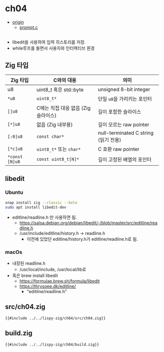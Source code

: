 # ch04

- [origin](https://www.buildyourownlisp.com/chapter4_interactive_prompt)
  - [prompt.c](https://github.com/orangeduck/BuildYourOwnLisp/blob/master/src/prompt.c)

##

- libedit을 사용하여 입력 히스토리를 저장.
- while루프를 돌면서 사용자와 인터렉티브 환경


## Zig 타입

| Zig 타입       | C와의 대응                          | 의미                                 |
| -------------- | ----------------------------------- | ------------------------------------ |
| u8             | uint8_t 혹은 std::byte              | unsigned 8-bit integer               |
| `*u8`          | `uint8_t*`                          | 단일 `u8`을 가리키는 포인터          |
| `[]u8`         | C에는 직접 대응 없음 (Zig 슬라이스) | 길이 포함한 슬라이스                 |
| `[*]u8`        | 없음 (Zig 내부용)                   | 길이 모르는 raw pointer              |
| `[:0]u8`       | `const char*`                       | null-terminated C string (읽기 전용) |
| `[*c]u8`       | `uint8_t*` 또는 `char*`             | C 호환 raw pointer                   |
| `*const [N]u8` | `const uint8_t[N]*`                 | 길이 고정된 배열의 포인터            |


## libedit

### Ubuntu

``` sh
snap install zig --classic --beta
sudo apt install libedit-dev
```

- editline/readline.h 만 사용하면 됨.
  - <https://salsa.debian.org/debian/libedit/-/blob/master/src/editline/readline.h>
  - /usr/include/editline/history.h -> readline.h
    - 이전에 있었던 editline/history.h가 editline/readline.h로 됨. 

### macOs

- 내장된 readline.h
  - /usr/local/include, /usr/local/lib로
- 혹은 brew install libedit
  - <https://formulae.brew.sh/formula/libedit>
  - <https://thrysoee.dk/editline/>
    - "editline/readline.h"

## src/ch04.zig

``` zig
{{#include ../../lispy-zig/ch04/src/ch04.zig}}
```

## build.zig

``` zig
{{#include ../../lispy-zig/ch04/build.zig}}
```

